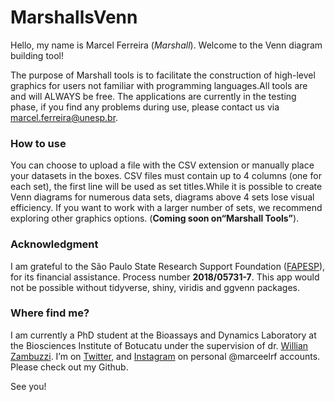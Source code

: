 
<!-- README.md is generated from README.Rmd. Please edit that file -->

# MarshallsVenn

<!-- badges: start -->
<!-- badges: end -->

Hello, my name is Marcel Ferreira (*Marshall*). Welcome to the Venn
diagram building tool!

The purpose of Marshall tools is to facilitate the construction of
high-level graphics for users not familiar with programming
languages.All tools are and will ALWAYS be free. The applications are
currently in the testing phase, if you find any problems during use,
please contact us via <marcel.ferreira@unesp.br>.

### How to use

You can choose to upload a file with the CSV extension or manually place
your datasets in the boxes. CSV files must contain up to 4 columns (one
for each set), the first line will be used as set titles.While it is
possible to create Venn diagrams for numerous data sets, diagrams above
4 sets lose visual efficiency. If you want to work with a larger number
of sets, we recommend exploring other graphics options. (**Coming soon
on“Marshall Tools”**).

### Acknowledgment

I am grateful to the São Paulo State Research Support Foundation
([FAPESP](https://fapesp.br/ "FAPESP")), for its financial assistance.
Process number **2018/05731-7**. This app would not be possible without
tidyverse, shiny, viridis and ggvenn packages.

### Where find me?

I am currently a PhD student at the Bioassays and Dynamics Laboratory at
the Biosciences Institute of Botucatu under the supervision of dr.
[Willian
Zambuzzi](https://scholar.google.com.br/citations?user=bMhT1QsAAAAJ&hl=pt-BR).
I’m on [Twitter](https://twitter.com/marceelrf "marceelrf twitter"), and
[Instagram](https://www.instagram.com/marceelrf/) on personal @marceelrf
accounts. Please check out my Github.

See you!
